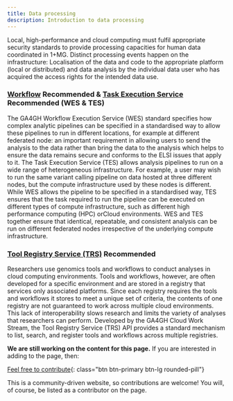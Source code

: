```yaml
---
title: Data processing
description: Introduction to data processing
---
```



Local, high-performance and cloud computing must fulfil appropriate security standards to provide processing capacities for human data coordinated in 1+MG. Distinct processing events happen on the infrastructure: Localisation of the data and code to the appropriate platform (local or distributed) and data analysis by the individual data user who has acquired the access rights for the intended data use.  


### [Workflow](https://www.ga4gh.org/product/workflow-execution-service-wes/) <span class="badge badge-dark">Recommended<i class="fa-solid fa-thumbs-up"></i></span> & [Task Execution Service](https://www.ga4gh.org/product/task-execution-service-tes/) <span class="badge badge-dark">Recommended<i class="fa-solid fa-thumbs-up"></i></span>  (WES & TES)
The GA4GH Workflow Execution Service (WES) standard specifies how complex analytic pipelines can be specified in a standardised way to allow these pipelines to run in different locations, for example at different federated node: an important requirement in allowing users to send the analysis to the data rather than bring the data to the analysis which helps to ensure the data remains secure and conforms to the ELSI issues that apply to it. The Task Execution Service (TES) allows analysis pipelines to run on a wide range of heterogeneous infrastructure. For example, a user may wish to run the same variant calling pipeline on data hosted at three different nodes, but the compute infrastructure used by these nodes is different. While WES allows the pipeline to be specified in a standardised way, TES ensures that the task required to run the pipeline can be executed on different types of compute infrastructure, such as different high performance computing (HPC) orCloud environments. WES and TES together ensure that identical, repeatable, and consistent analysis can be run on different federated nodes irrespective of the underlying compute infrastructure.

### [Tool Registry Service (TRS)](https://www.ga4gh.org/product/tool-registry-service-trs/) <span class="badge badge-dark">Recommended<i class="fa-solid fa-thumbs-up"></i></span>

Researchers use genomics tools and workflows to conduct analyses in cloud computing environments. Tools and workflows, however, are often developed for a specific environment and are stored in a registry that services only associated platforms. Since each registry requires the tools and workflows it stores to meet a unique set of criteria, the contents of one registry are not guaranteed to work across multiple cloud environments. This lack of interoperability slows research and limits the variety of analyses that researchers can perform. Developed by the GA4GH Cloud Work Stream, the Tool Registry Service (TRS) API provides a standard mechanism to list, search, and register tools and workflows across multiple registries.





**We are still working on the content for this page.** If you are interested in adding to the page, then:

[Feel free to contribute](how_to_contribute){: class="btn btn-primary btn-lg rounded-pill"}

This is a community-driven website, so contributions are welcome! You will, of course, be listed as a contributor on the page.


